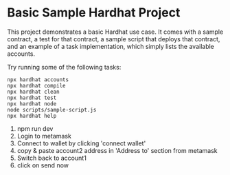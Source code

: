 # Basic Sample Hardhat Project

This project demonstrates a basic Hardhat use case. It comes with a sample contract, a test for that contract, a sample script that deploys that contract, and an example of a task implementation, which simply lists the available accounts.

Try running some of the following tasks:

```shell
npx hardhat accounts
npx hardhat compile
npx hardhat clean
npx hardhat test
npx hardhat node
node scripts/sample-script.js
npx hardhat help
```

1. npm run dev
2. Login to metamask
3. Connect to wallet by clicking 'connect wallet'
4. copy & paste account2 address in 'Address to' section from metamask
5. Switch back to account1
6. click on send now
